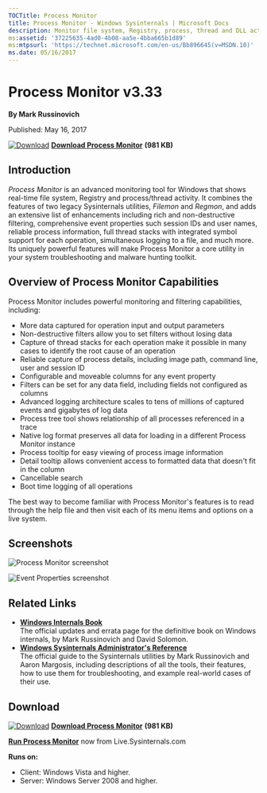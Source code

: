 ```yaml
--- 
TOCTitle: Process Monitor
title: Process Monitor - Windows Sysinternals | Microsoft Docs
description: Monitor file system, Registry, process, thread and DLL activity in real-time.
ms:assetid: '37225635-4ad0-4b08-aa5e-4bba665b1d89'
ms:mtpsurl: 'https://technet.microsoft.com/en-us/Bb896645(v=MSDN.10)'
ms.date: 05/16/2017
---
```


Process Monitor v3.33
=====================

**By Mark Russinovich**

Published: May 16, 2017

[![Download](/media/landing/sysinternals/download_sm.png)](https://download.sysinternals.com/files/ProcessMonitor.zip) [**Download Process Monitor**](https://download.sysinternals.com/files/ProcessMonitor.zip) **(981 KB)**


Introduction
------------

*Process Monitor* is an advanced monitoring tool for Windows that shows
real-time file system, Registry and process/thread activity. It combines
the features of two legacy Sysinternals utilities, *Filemon* and
*Regmon*, and adds an extensive list of enhancements including rich and
non-destructive filtering, comprehensive event properties such session
IDs and user names, reliable process information, full thread stacks
with integrated symbol support for each operation, simultaneous logging
to a file, and much more. Its uniquely powerful features will make
Process Monitor a core utility in your system troubleshooting and
malware hunting toolkit.  

## Overview of Process Monitor Capabilities

Process Monitor includes powerful monitoring and filtering capabilities,
including:

-   More data captured for operation input and output parameters
-   Non-destructive filters allow you to set filters without losing data
-   Capture of thread stacks for each operation make it possible in many
    cases to identify the root cause of an operation
-   Reliable capture of process details, including image path, command
    line, user and session ID
-   Configurable and moveable columns for any event property
-   Filters can be set for any data field, including fields not
    configured as columns
-   Advanced logging architecture scales to tens of millions of captured
    events and gigabytes of log data
-   Process tree tool shows relationship of all processes referenced in
    a trace
-   Native log format preserves all data for loading in a different
    Process Monitor instance
-   Process tooltip for easy viewing of process image information
-   Detail tooltip allows convenient access to formatted data that
    doesn't fit in the column
-   Cancellable search
-   Boot time logging of all operations

The best way to become familiar with Process Monitor's features is to
read through the help file and then visit each of its menu items and
options on a live system.  


## Screenshots

![Process Monitor screenshot](/media/landing/sysinternals/procmon-main.gif)  

![Event Properties screenshot](/media/landing/sysinternals/procmon-proc.gif)  

## Related Links

-   [**Windows Internals Book**  
    ](~/learn/windows-internals.md)The
    official updates and errata page for the definitive book on Windows
    internals, by Mark Russinovich and David Solomon.
-   [**Windows Sysinternals Administrator's Reference**  
    ](~/learn/troubleshooting-book.md)The
    official guide to the Sysinternals utilities by Mark Russinovich and
    Aaron Margosis, including descriptions of all the tools, their
    features, how to use them for troubleshooting, and example
    real-world cases of their use.

## Download 

[![Download](/media/landing/sysinternals/download_sm.png)](https://download.sysinternals.com/files/ProcessMonitor.zip) [**Download Process Monitor**](https://download.sysinternals.com/files/ProcessMonitor.zip) **(981 KB)**

[**Run Process Monitor**](https://live.sysinternals.com/Procmon.exe) now
from Live.Sysinternals.com

**Runs on:**

-   Client: Windows Vista and higher.
-   Server: Windows Server 2008 and higher.


